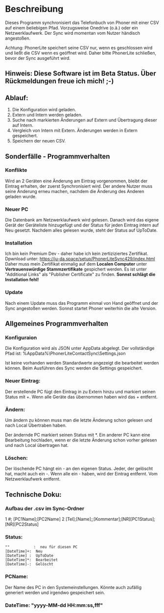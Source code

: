 # Beschreibung
Dieses Programm synchronisiert das Telefonbuch von Phoner mit einer CSV auf einem beliebigen Pfad. Vorzugsweise Onedrive (o.ä.) oder ein Netzwerklaufwerk. Der Sync wird momentan vom Nutzer händisch angestoßen.

Achtung: PhonerLite speichert seine CSV nur, wenn es geschlossen wird und ließt die
CSV wenn es geöffnet wird. Daher bitte PhonerLite schließen, bevor der Sync ausgeführt wird.
## Hinweis: Diese Software ist im Beta Status. Über Rückmeldungen freue ich mich! ;-) 
## Ablauf:
1. Die Konfiguration wird geladen.
2. Extern und Intern werden geladen.
3. Suche nach markierten Änderungen auf Extern und Übertragung dieser auf Intern.
4. Vergleich von Intern mit Extern. Änderungen werden in Extern gespeichert.
5. Speichern der neuen CSV.

## Sonderfälle - Programmverhalten
### Konflikte
Wird an 2 Geräten eine Änderung am Eintrag vorgenommen, bleibt der Eintrag erhalten, der zuerst Synchronisiert wird. Der andere Nutzer muss seine Änderung erneu machen, nachdem die Änderung des Anderen geladen wurde.

### Neuer PC
Die Datenbank am Netzwerklaufwerk wird gelesen. Danach wird das eigene Gerät der Geräteliste hinzugefügt und der Status für jeden Eintrag intern auf Neu gesetzt. Nachdem alles gelesen wurde, steht der Status auf UpToDate.

### Installation
Ich bin kein Premium Dev - daher habe ich kein zertiziziertes Zertifikat. Dpwnload unter: https://ju-da.space/setup/PhonerLiteSync429/index.html
Daher muss mein Zertifikat einmalig auf dem **Localen Computer** unter **Vertrauenswürdige Stammzertifikate** gespichert werden. Es ist unter "Additional Links" als "Publisher Certificate" zu finden. **Sonnst schlägt die Installation fehl!**

### Update
Nach einem Update muss das Programm einmal von Hand geöffnet und der Sync angestoßen werden. Sonnst startet Phoner weiterhin die alte Version.

## Allgemeines Programmverhalten
### Konfiguraion
Die Konfiguration wird als JSON unter AppData abgelegt. Der vollständige Pfad ist: %AppData%\PhonerLiteContactSync\Settings.json

Ist keine vorhanden werden Standardwerte angezeigt die bearbeitet werden können. Beim Ausführen des Sync werden die Settings gespeichert.

### Neuer Eintrag:
Der erstellende PC fügt den Eintrag in zu Extern hinzu und markiert seinen Status mit +. Wenn alle Geräte das übernommen haben wird das + entfernt.

### Ändern:
Um ändern zu können muss man die letzte Änderung schon gelesen und nach Local Übertraben haben.

Der ändernde PC markiert seinen Status mit *. Ein anderer PC kann eine Bearbeitung hochladen, wenn er die letzte Änderung schon vorher gelesen und nach Local übertragen hat.

### Löschen:
Der löschende PC hängt ein - an den eigenen Status. Jeder, der gelöscht hat, macht auch ein -. Wenn alle ein - haben, wird der Eintrag entfernt. Vom Netzwerklaufwerk entfernt.

## Technische Doku:
### Aufbau der .csv im Sync-Ordner

1 #; [PC1Name];[PC2Name]
2 [Tel];[Name];;[Kommentar];[NR][PC1Status];[NR][PC2Status]

### Status: 
    ""           :  neu für diesen PC
    [DateTime]+:  Neu
    [DateTime] :  UpToDate
    [DateTime]*:  Bearbeitet
    [DateTime]-:  Gelöscht

### PCName: 
Der Name des PC in den Systemeinstellungen. Könnte auch zufällig generiert werden und irgendwo gespeichert sein.

### DateTime: "yyyy-MM-dd HH:mm:ss,fff"
